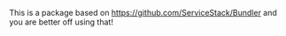 This is a package based on https://github.com/ServiceStack/Bundler and you are better off using that!

